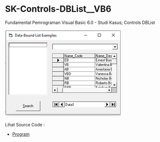 # SK-Controls-DBList__VB6
Fundamental Pemrograman Visual Basic 6.0 - Studi Kasus; Controls DBList<br><br>
<img src="https://github.com/RizkyKhapidsyah/SK-Controls-DBList__VB6/blob/main/result/001.PNG"><br><br>
Lihat Source Code : <br>
- <a href="https://github.com/RizkyKhapidsyah/SK-Controls-DBList__VB6/blob/main/dbcSet.Frm">Program</a>
